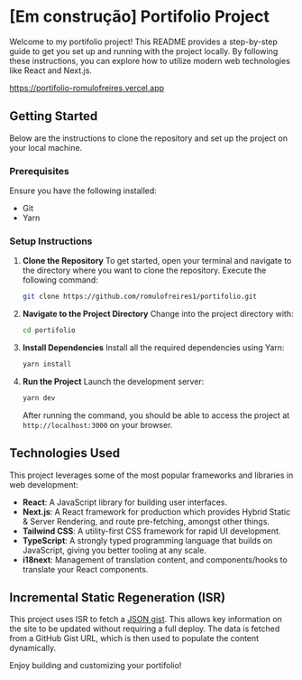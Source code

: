# [Em construção] Portifolio Project

Welcome to my portifolio project! This README provides a step-by-step guide to get you set up and running with the project locally. By following these instructions, you can explore how to utilize modern web technologies like React and Next.js.

https://portifolio-romulofreires.vercel.app

## Getting Started

Below are the instructions to clone the repository and set up the project on your local machine.

### Prerequisites

Ensure you have the following installed:

- Git
- Yarn

### Setup Instructions

1. **Clone the Repository**
   To get started, open your terminal and navigate to the directory where you want to clone the repository. Execute the following command:

   ```bash
   git clone https://github.com/romulofreires1/portifolio.git
   ```

2. **Navigate to the Project Directory**
   Change into the project directory with:

   ```bash
   cd portifolio
   ```

3. **Install Dependencies**
   Install all the required dependencies using Yarn:

   ```bash
   yarn install
   ```

4. **Run the Project**
   Launch the development server:
   ```bash
   yarn dev
   ```
   After running the command, you should be able to access the project at `http://localhost:3000` on your browser.

## Technologies Used

This project leverages some of the most popular frameworks and libraries in web development:

- **React**: A JavaScript library for building user interfaces.
- **Next.js**: A React framework for production which provides Hybrid Static & Server Rendering, and route pre-fetching, amongst other things.
- **Tailwind CSS**: A utility-first CSS framework for rapid UI development.
- **TypeScript**: A strongly typed programming language that builds on JavaScript, giving you better tooling at any scale.
- **i18next**: Management of translation content, and components/hooks to translate your React components.


## Incremental Static Regeneration (ISR)

This project uses ISR to fetch a [JSON gist](https://gist.githubusercontent.com/romulofreires1/1f3ec8357c940943174fcb4a38c3d3d4/raw/portifolio-structure-ptbr.json). This allows key information on the site to be updated without requiring a full deploy. The data is fetched from a GitHub Gist URL, which is then used to populate the content dynamically.

Enjoy building and customizing your portifolio!
